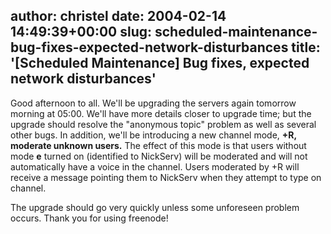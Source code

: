 author: christel
date: 2004-02-14 14:49:39+00:00
slug: scheduled-maintenance-bug-fixes-expected-network-disturbances
title: '[Scheduled Maintenance] Bug fixes, expected network disturbances'
---

Good afternoon to all.  We'll be upgrading the servers again tomorrow morning at 05:00.  We'll have more details closer to upgrade time; but the upgrade should resolve the "anonymous topic" problem as well as several other bugs.  In addition, we'll be introducing a new channel mode, **+R, moderate unknown users.** The effect of this mode is that users without mode **e** turned on (identified to NickServ) will be moderated and will not automatically have a voice in the channel.  Users moderated by +R will receive a message pointing them to NickServ when they attempt to type on channel.

The upgrade should go very quickly unless some unforeseen problem occurs. Thank you for using freenode!
